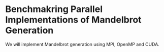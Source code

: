 # Benchmakring Parallel Implementations of Mandelbrot Generation

We will implement Mandelbrot generation using MPI, OpenMP and CUDA.
